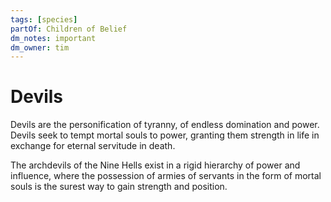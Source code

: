 ```yaml
---
tags: [species]
partOf: Children of Belief
dm_notes: important
dm_owner: tim
---
```


# Devils

Devils are the personification of tyranny, of endless domination and power. Devils seek to tempt mortal souls to power, granting them strength in life in exchange for eternal servitude in death. 

The archdevils of the Nine Hells exist in a rigid hierarchy of power and influence, where the possession of armies of servants in the form of mortal souls is the surest way to gain strength and position.